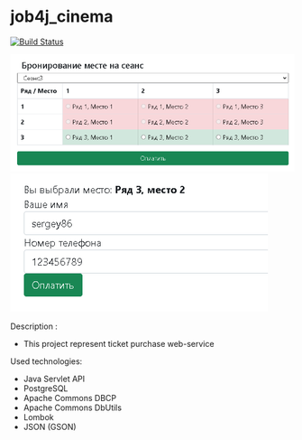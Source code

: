 # job4j_cinema

[![Build Status](https://app.travis-ci.com/kalenikov/job4j_cinema.svg?branch=master)](https://app.travis-ci.com/kalenikov/job4j_cinema)

![alt text](images/Screenshot_55.png)
![alt text](images/Screenshot_56.png)

Description :
- This project represent ticket purchase web-service

Used technologies:
- Java Servlet API
- PostgreSQL
- Apache Commons DBCP 
- Apache Commons DbUtils 
- Lombok 
- JSON (GSON)